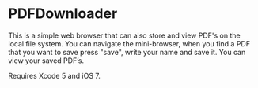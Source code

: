 PDFDownloader
=============

This is a simple web browser that can also store and view PDF's on the local file system. You can navigate the mini-browser, when you find a PDF that you want to save press "save", write your name and save it. You can view your saved PDF’s.

Requires Xcode 5 and iOS 7.
